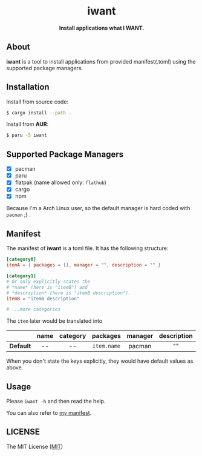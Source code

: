 <div align="center">

# iwant

**Install applications what I WANT.**

</div>



## About

**iwant** is a tool to install applications from provided manifest(.toml) using the supported package managers.



## Installation

Install from source code:

```bash
$ cargo install --path .
```

Install from **AUR**:

```bash
$ paru -S iwant
```



## Supported Package Managers

- [x] pacman
- [x] paru
- [x] flatpak (name allowed only: `flathub`)
- [x] cargo
- [x] npm

Because I'm a Arch Linux user, so the default manager is hard coded with `pacman` ;) .



## Manifest

The manifest of **iwant** is a toml file. It has the following structure:

```toml
[category0]
itemA = { packages = [], manager = "", description = "" }

[category1]
# Or only explicitly states the
# *name* (here is "itemB") and
# *description* (here is "itemB description").
itemB = "itemB description"

# ...more categories
```

The `item` later would be translated into

|             | name | category |  packages   | manager | description
|:-----------:|:----:|:--------:|:-----------:|:-------:|:-----------:
| **Default** |  --  |    --    | `item.name` |  pacman |     ""

When you don't state the keys explicitly, they would have default values as above.



## Usage

Please `iwant -h` and then read the help.

You can also refer to [my manifest](https://github.com/TD-Sky/dotfiles/blob/main/Templates/apps.toml).



## LICENSE

The MIT License ([MIT](https://opensource.org/license/mit/))
